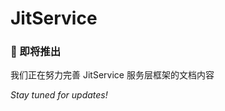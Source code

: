 # JitService

<div style={{textAlign: 'center', margin: '2rem 0'}}>
  <h3>🎯 即将推出</h3>
  <p>我们正在努力完善 JitService 服务层框架的文档内容</p>
  <p><em>Stay tuned for updates!</em></p>
</div>